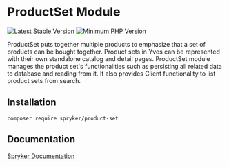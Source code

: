 # ProductSet Module
[![Latest Stable Version](https://poser.pugx.org/spryker/product-set/v/stable.svg)](https://packagist.org/packages/spryker/product-set)
[![Minimum PHP Version](https://img.shields.io/badge/php-%3E%3D%208.2-8892BF.svg)](https://php.net/)

ProductSet puts together multiple products to emphasize that a set of products can be bought together. Product sets in Yves can be represented with their own standalone catalog and detail pages. ProductSet module manages the product set's functionalities such as persisting all related data to database and reading from it. It also provides Client functionality to list product sets from search.

## Installation

```
composer require spryker/product-set
```

## Documentation

[Spryker Documentation](https://docs.spryker.com)
